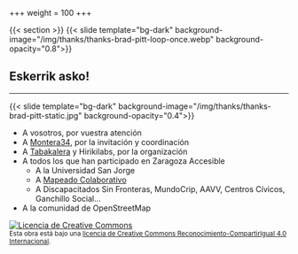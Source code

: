 +++
weight = 100
+++
<!--

{{< slide id="conclusiones"  template="portadas">}}

<div class="borders">
  <h2>Conclusiones</h2>
</div>

---

### Sobre OSM

* Acierto: Alineado con objetivos del proyecto:
  - Toma de decisiones colaborativas
  -

--- -->

{{< section >}}
{{< slide template="bg-dark" background-image="/img/thanks/thanks-brad-pitt-loop-once.webp" background-opacity="0.8">}}

## Eskerrik asko!

---

{{< slide template="bg-dark" background-image="/img/thanks/thanks-brad-pitt-static.jpg" background-opacity="0.4">}}

* A vosotros, por vuestra atención
* A [Montera34](http://montera34.com/), por la invitación y coordinación
* A [Tabakalera](https://www.tabakalera.eu) y Hirikilabs, por la organización
* A todos los que han participado en Zaragoza Accesible
  - A la Universidad San Jorge
  - A [Mapeado Colaborativo](https://mapcolabora.org)
  - A Discapacitados Sin Fronteras, MundoCrip, AAVV, Centros Cívicos, Ganchillo Social...
* A la comunidad de OpenStreetMap

<a rel="license" href="http://creativecommons.org/licenses/by-sa/4.0/"><img alt="Licencia de Creative Commons" style="border-width:0" src="https://i.creativecommons.org/l/by-sa/4.0/88x31.png" /></a><br /><small>Esta obra está bajo una <a rel="license" href="http://creativecommons.org/licenses/by-sa/4.0/">licencia de Creative Commons Reconocimiento-CompartirIgual 4.0 Internacional</a>.</small>
